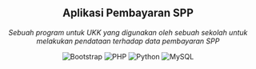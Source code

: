 <br/>
<br/>
<br/>

<div align="center">
  <h2 align="center"> <strong>Aplikasi Pembayaran SPP</strong> </h2>
  <p align="center"> <em>Sebuah program untuk UKK yang digunakan oleh sebuah sekolah untuk melakukan pendataan terhadap data pembayaran SPP</em> </p>

  ![Bootstrap](https://img.shields.io/badge/bootstrap-%238511FA.svg?style=for-the-badge&logo=bootstrap&logoColor=white)
  ![PHP](https://img.shields.io/badge/php-%23777BB4.svg?style=for-the-badge&logo=php&logoColor=white)
  ![Python](https://img.shields.io/badge/python-3670A0?style=for-the-badge&logo=python&logoColor=ffdd54)
  ![MySQL](https://img.shields.io/badge/mysql-%2300f.svg?style=for-the-badge&logo=mysql&logoColor=white)
</div>
